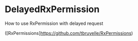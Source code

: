 # DelayedRxPermission
How to use RxPermission with delayed request

([RxPermissions]https://github.com/tbruyelle/RxPermissions)
